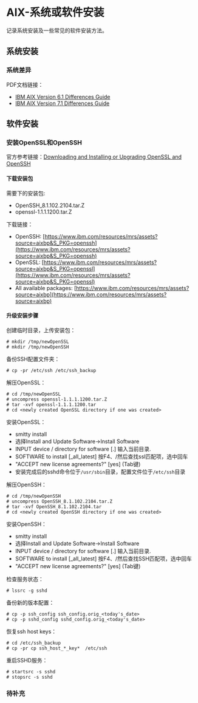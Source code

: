# AIX-系统或软件安装
记录系统安装及一些常见的软件安装方法。
## 系统安装
### 系统差异
PDF文档链接：
- [IBM AIX Version 6.1 Differences Guide](https://www.redbooks.ibm.com/abstracts/sg247559.html?Open)
- [IBM AIX Version 7.1 Differences Guide](https://www.redbooks.ibm.com/abstracts/sg247910.html#:~:text=AIX%20Version%207.1%20introduces%20many%20new%20features%2C%20including%3A,you%20can%20explore%20them%20all%20in%20this%20publication.)

## 软件安装
### 安装OpenSSL和OpenSSH
官方参考链接：[Downloading and Installing or Upgrading OpenSSL and OpenSSH](https://www.ibm.com/support/pages/downloading-and-installing-or-upgrading-openssl-and-openssh?mhsrc=ibmsearch_a&mhq=OPENSSH)
#### 下载安装包
需要下的安装包:
- OpenSSH_8.1.102.2104.tar.Z
- openssl-1.1.1.1200.tar.Z

下载链接：
- OpenSSH: [https://www.ibm.com/resources/mrs/assets?source=aixbp&S_PKG=openssh](https://www.ibm.com/resources/mrs/assets?source=aixbp&S_PKG=openssh)
- OpenSSL: [https://www.ibm.com/resources/mrs/assets?source=aixbp&S_PKG=openssl](https://www.ibm.com/resources/mrs/assets?source=aixbp&S_PKG=openssl)
- All available packages: [https://www.ibm.com/resources/mrs/assets?source=aixbp](https://www.ibm.com/resources/mrs/assets?source=aixbp)

#### 升级安装步骤
创建临时目录，上传安装包：
```
# mkdir /tmp/newOpenSSL
# mkdir /tmp/newOpenSSH
```
备份SSH配置文件夹：
```
# cp -pr /etc/ssh /etc/ssh_backup
```
解压OpenSSL：
```
# cd /tmp/newOpenSSL
# uncompress openssl-1.1.1.1200.tar.Z 
# tar -xvf openssl-1.1.1.1200.tar
# cd <newly created OpenSSL directory if one was created>
```
安装OpenSSL：
- smitty install
- 选择Install and Update Software->Install Software
- INPUT device / directory for software  \[.] 输入当前目录.
- SOFTWARE to install \[_all_latest]  按F4、/然后查找ssl匹配项，选中回车
- "ACCEPT new license agreements?"  \[yes] (Tab键)
- 安装完成后的sshd命令位于`/usr/sbin`目录，配置文件位于`/etc/ssh`目录

解压OpenSSH：
```
# cd /tmp/newOpenSSH
# uncompress OpenSSH_8.1.102.2104.tar.Z
# tar -xvf OpenSSH_8.1.102.2104.tar
# cd <newly created OpenSSH directory if one was created>
```
安装OpenSSH：
- smitty install
- 选择Install and Update Software->Install Software
- INPUT device / directory for software  \[.] 输入当前目录.
- SOFTWARE to install \[_all_latest]   按F4、/然后查找SSH匹配项，选中回车
- "ACCEPT new license agreements?"  \[yes]  (Tab键)

检查服务状态：
```
# lssrc -g sshd
```
备份新的版本配置：
```
# cp -p ssh_config ssh_config.orig_<today's_date>
# cp -p sshd_config sshd_config.orig_<today's_date>
```
恢复ssh host keys：
```
# cd /etc/ssh_backup
# cp -pr cp ssh_host_*_key*  /etc/ssh
```
重启SSHD服务：
```
# startsrc -s sshd   
# stopsrc -s sshd
```
### 待补充